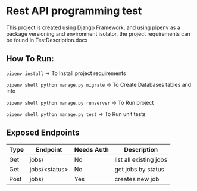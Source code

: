 # Rest API programming test

This project is created using Django Framework, 
and using pipenv as a package versioning and environment isolator,
the project requirements can be found in TestDescription.docx

## How To Run:

`pipenv install` -> To Install project requirements

`pipenv shell python manage.py migrate` -> To Create Databases tables and info

`pipenv shell python manage.py runserver` -> To Run project

`pipenv shell python manage.py test` -> To Run unit tests


## Exposed Endpoints

| Type  | Endpoint       | Needs Auth | Description            |
|------ |----------------|------------|------------------------|
|  Get  | jobs/          | No         | list all existing jobs |
|  Get  | jobs/\<status> | No         | get jobs by status     |
|  Post | jobs/          | Yes        | creates new job        |

